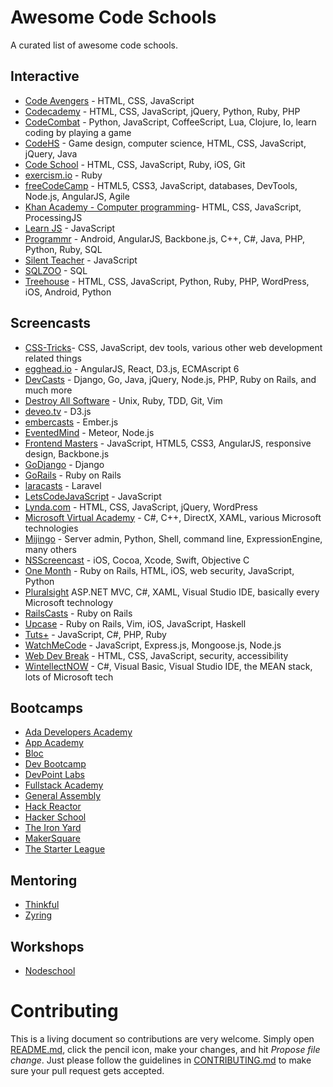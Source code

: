 # Awesome Code Schools

A curated list of awesome code schools.

## Interactive
- [Code Avengers](http://www.codeavengers.com) - HTML, CSS, JavaScript
- [Codecademy](http://www.codecademy.com) - HTML, CSS, JavaScript, jQuery, Python, Ruby, PHP
- [CodeCombat](http://codecombat.com) - Python, JavaScript, CoffeeScript, Lua, Clojure, Io, learn coding by playing a game
- [CodeHS](https://codehs.com) - Game design, computer science, HTML, CSS, JavaScript, jQuery, Java
- [Code School](https://www.codeschool.com) - HTML, CSS, JavaScript, Ruby, iOS, Git
- [exercism.io](http://exercism.io) - Ruby
- [freeCodeCamp](http://www.freecodecamp.com) - HTML5, CSS3, JavaScript, databases, DevTools, Node.js, AngularJS, Agile
- [Khan Academy - Computer programming](https://www.khanacademy.org/computing/cs)- HTML, CSS, JavaScript, ProcessingJS
- [Learn JS](http://www.learn-js.org) - JavaScript
- [Programmr](http://www.programmr.com) - Android, AngularJS, Backbone.js, C++, C#, Java, PHP, Python, Ruby, SQL
- [Silent Teacher](http://www.toxicode.fr/learn) - JavaScript
- [SQLZOO](http://sqlzoo.net) - SQL
- [Treehouse](http://teamtreehouse.com) - HTML, CSS, JavaScript, Python, Ruby, PHP, WordPress, iOS, Android, Python

## Screencasts
- [CSS-Tricks](http://css-tricks.com/video-screencasts)- CSS, JavaScript, dev tools, various other web development related things
- [egghead.io](https://egghead.io) - AngularJS, React, D3.js, ECMAscript 6
- [DevCasts](http://www.devcasts.io) - Django, Go, Java, jQuery, Node.js, PHP, Ruby on Rails, and much more
- [Destroy All Software](https://www.destroyallsoftware.com/screencasts) - Unix, Ruby, TDD, Git, Vim
- [deveo.tv](https://deveo.tv) - D3.js
- [embercasts](http://www.embercasts.com) - Ember.js
- [EventedMind](https://www.eventedmind.com) - Meteor, Node.js
- [Frontend Masters](http://frontendmasters.com) - JavaScript, HTML5, CSS3, AngularJS, responsive design, Backbone.js
- [GoDjango](https://godjango.com) - Django
- [GoRails](https://gorails.com) - Ruby on Rails
- [laracasts](https://laracasts.com) - Laravel
- [LetsCodeJavaScript](http://www.letscodejavascript.com) - JavaScript
- [Lynda.com](http://www.lynda.com) - HTML, CSS, JavaScript, jQuery, WordPress
- [Microsoft Virtual Academy](http://www.microsoftvirtualacademy.com) - C#, C++, DirectX, XAML, various Microsoft technologies
- [Mijingo](https://mijingo.com/) - Server admin, Python, Shell, command line, ExpressionEngine, many others
- [NSScreencast](http://nsscreencast.com) - iOS, Cocoa, Xcode, Swift, Objective C
- [One Month](https://onemonth.com) - Ruby on Rails, HTML, iOS, web security, JavaScript, Python
- [Pluralsight](http://www.pluralsight.com) ASP.NET MVC, C#, XAML, Visual Studio IDE, basically every Microsoft technology
- [RailsCasts](http://railscasts.com) - Ruby on Rails
- [Upcase](https://upcase.com) - Ruby on Rails, Vim, iOS, JavaScript, Haskell
- [Tuts+](http://tutsplus.com) - JavaScript, C#, PHP, Ruby
- [WatchMeCode](https://sub.watchmecode.net) - JavaScript, Express.js, Mongoose.js, Node.js
- [Web Dev Break](http://www.webdevbreak.com) - HTML, CSS, JavaScript, security, accessibility
- [WintellectNOW](https://www.wintellectnow.com) - C#, Visual Basic, Visual Studio IDE, the MEAN stack, lots of Microsoft tech

## Bootcamps
- [Ada Developers Academy](http://adadevelopersacademy.org)
- [App Academy](http://www.appacademy.io)
- [Bloc](https://www.bloc.io)
- [Dev Bootcamp](http://devbootcamp.com)
- [DevPoint Labs](http://www.devpointlabs.com)
- [Fullstack Academy](http://www.fullstackacademy.com)
- [General Assembly](https://generalassemb.ly)
- [Hack Reactor](http://www.hackreactor.com)
- [Hacker School](https://www.hackerschool.com)
- [The Iron Yard](http://theironyard.com/)
- [MakerSquare](http://www.makersquare.com)
- [The Starter League](http://www.starterleague.com)

## Mentoring
- [Thinkful](http://www.thinkful.com)
- [Zyring](http://zyring.com)

## Workshops
- [Nodeschool](http://nodeschool.io/)

# Contributing

This is a living document so contributions are very welcome. Simply open [README.md](https://github.com/cfj/awesome-code-schools/blob/master/README.md), click the pencil icon, make your changes, and hit *Propose file change*. Just please follow the guidelines in [CONTRIBUTING.md](https://github.com/cfj/awesome-code-schools/blob/master/CONTRIBUTING.md) to make sure your pull request gets accepted.

